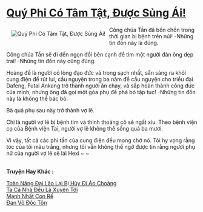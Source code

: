 <a href="https://truyentiki.com/quy-phi-co-tam-tat-duoc-sung-ai.33863/" title="Quý Phi Có Tâm Tật, Được Sủng Ái!"><h1>Quý Phi Có Tâm Tật, Được Sủng Ái!</h1></a><div style="display:table"><img align="right" style="float: left; padding: 10px;" src="https://truyentiki.com/a/img/str/src/33863.jpg" alt="Quý Phi Có Tâm Tật, Được Sủng Ái!">Công chúa Tần đã bồn chồn trong thời gian bị bệnh trên núi! -Những tin đồn này là đúng. <p></p> Công chúa Tần sẽ đi đến ngọn đồi bên cạnh để tìm một người đàn ông đẹp trai! -Những tin đồn này cũng đúng. <p></p> Hoàng đế là người có lòng đạo đức và trong sạch nhất, sẵn sàng ra khỏi cung điện để rút lui, cầu nguyện trong ba năm để cầu nguyện cho triều đại Dafeng, Futai Ankang trở thành người ăn chay, và sắp hoàn thành công đức của mình, nhưng ông đã gọi một góa phụ để phá bỏ tập tục! -Những tin đồn này là không thể bác bỏ. <p></p> Bà quả phụ sau này trở thành vợ lẽ. <p></p> Chỉ là người vợ lẽ bị bệnh tim và thỉnh thoảng cô sẽ ngất xỉu. Theo bệnh viện cọ của Bệnh viện Tai, người vợ lẽ không thể sống quá ba mươi. <p></p> Vì vậy, tất cả các phi tần của cung điện đều mong chờ nó. Tôi hy vọng rằng tóc của tôi màu trắng, nhưng tôi vẫn không thể ngờ được tin rằng người phụ nữ của người vợ lẽ sẽ lái Hexi ~ ~</div><p><br><b>Truyện Hay Khác :</b></p><a href="https://truyentiki.com/toan-nang-dai-lao-lai-bi-huy-di-ao-choang.33862/" alt="Toàn Năng Đại Lão Lại Bị Hủy Đi Áo Choàng">Toàn Năng Đại Lão Lại Bị Hủy Đi Áo Choàng</a><br/><a href="https://github.com/nownovels/top500/tree/master/truyenhay/33551/" alt="Ta Cả Nhà Đều Là Xuyên Tới">Ta Cả Nhà Đều Là Xuyên Tới</a><br/><a href="https://github.com/nownovels/top500/tree/master/truyenhay/33782/" alt="Mạnh Nhất Con Rể">Mạnh Nhất Con Rể</a><br/><a href="https://github.com/nownovels/top500/tree/master/truyenhay/33606/" alt="Đan Võ Độc Tôn">Đan Võ Độc Tôn</a><br/>